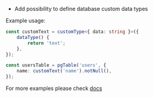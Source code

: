- Add possibility to define database custom data types

Example usage:

```typescript
const customText = customType<{ data: string }>({
	dataType() {
		return 'text';
	},
});

const usersTable = pgTable('users', {
	name: customText('name').notNull(),
});
```

For more examples please check [docs](https://github.com/drizzle-team/drizzle-orm/blob/main/docs/custom-types.lite.md)